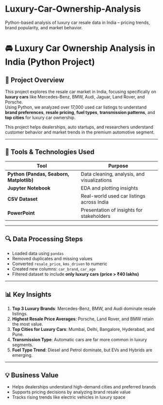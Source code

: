# Luxury-Car-Ownership-Analysis
Python-based analysis of luxury car resale data in India – pricing trends, brand popularity, and market behavior.

# 🚘 Luxury Car Ownership Analysis in India (Python Project)

## 📌 Project Overview

This project explores the resale car market in India, focusing specifically on **luxury cars** like Mercedes-Benz, BMW, Audi, Jaguar, Land Rover, and Porsche.  
Using Python, we analyzed over 17,000 used car listings to understand **brand preferences**, **resale pricing**, **fuel types**, **transmission patterns**, and **top cities** for luxury car ownership.

This project helps dealerships, auto startups, and researchers understand customer behavior and market trends in the premium automotive segment.

---

## 🧰 Tools & Technologies Used

| Tool     | Purpose                                                               |
|----------|-----------------------------------------------------------------------|
| **Python (Pandas, Seaborn, Matplotlib)** | Data cleaning, analysis, and visualizations  |
| **Jupyter Notebook** | EDA and plotting insights                                   |
| **CSV Dataset**     | Real-world used car listings across India                  |
| **PowerPoint**      | Presentation of insights for stakeholders                  |

---

## 🔍 Data Processing Steps

- Loaded data using `pandas`
- Removed duplicates and missing values
- Converted `resale_price`, `kms_driven` to numeric
- Created new columns: `car_brand`, `car_age`
- Filtered dataset to include **only luxury cars (price > ₹40 lakhs)**

---

## 📊 Key Insights

1. **Top 3 Luxury Brands**: Mercedes-Benz, BMW, and Audi dominate resale listings.
2. **Highest Resale Price Averages**: Porsche, Land Rover, and BMW retain the most value.
3. **Top Cities for Luxury Cars**: Mumbai, Delhi, Bangalore, Hyderabad, and Pune.
4. **Transmission Type**: Automatic cars are far more common in luxury segments.
5. **Fuel Type Trend**: Diesel and Petrol dominate, but EVs and Hybrids are emerging.

---

## 💡 Business Value

- Helps dealerships understand high-demand cities and preferred brands
- Supports pricing decisions by analyzing brand resale value
- Tracks rising trends like electric vehicles in luxury space



